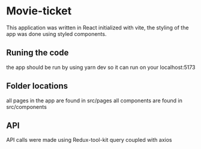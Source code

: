 # Movie-ticket

This application was written in React initialized with vite,  the styling of the app was done using styled components. 

## Runing the code
the app should be run by using yarn dev so it can run on your localhost:5173


## Folder locations
all pages in the app are found in src/pages
all components are found in src/components


## API
API calls were made using Redux-tool-kit query coupled with axios
